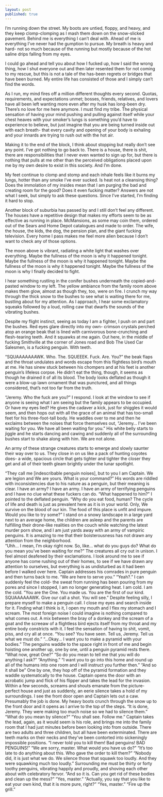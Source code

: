 ```yaml
---
layout: post
published: true
---
```

I’m running down the street. My boots are untied, floppy, and heavy, and they keep clomp-clomping as I mash them down on the snow-slicked pavement. Behind me is everything I can’t deal with. Ahead of me is everything I’ve never had the gumption to pursue. My breath is heavy and hard- not so much because of the running but mostly because of the hot saline drips falling from my eyes.  

I could go ahead and tell you about how I fucked up, how I said the wrong thing, how I shut everyone out and then later resented them for not coming to my rescue, but this is not a tale of the has-been regrets or bridges that have been burned. My entire life has consisted of those and I simply can’t find the words. 

As I run, my mind fires off a million different thoughts every second. Quotas, requirements, and expectations unmet; bosses, friends, relatives, and lovers have all been left wanting more even after my husk has long-been dry. There’s no love for me here anymore. I must find my tribe.
The physical sensation of having your mind pushing and pulling against itself while your chest heaves with your smoker’s lungs is something you’d have to experience to believe, but just imagine that you are being turned inside out with each breath- that every cavity and opening of your body is exhaling and your innards are trying to rush out with the hot air.  

Making it to the end of the block, I think about stopping but really don’t see any point. I’ve got nothing to go back to. There is a house, there is shit, there are responsibilities that I never even wanted to sign up for, but there is nothing that pulls at me other than the perceived obligations placed upon me by my own desire to exist in this society. And I’m done.

My feet continue to clomp and stomp and each inhale feels like it burns my lungs, hotter than any smoke I’ve ever sucked. Is heat not a cleansing thing? Does the immolation of my insides mean that I am purging the bad and creating room for the good? Does it even fucking matter? Answers are not what I seek, but simply to ask these questions. Since I’ve started, I’m finding it hard to stop. 

Another block of suburbia has passed by and I still don’t feel any different. The houses have a repetitive design that makes my efforts seem to be as effective as running in place. McMansions, as some may coin them, ordered out of the Sears and Home Depot catalogues and made to order. The wife, the house, the kids, the dog, the pension plan, and the giant fucking television. Every home I pass makes me feel more alien because I don’t want to check any of those options. 

The moon above is vibrant, radiating a white light that washes over everything. Maybe the fullness of the moon is why it happened tonight. Maybe the fullness of the moon is why it happened tonight. Maybe the fullness of the moon is why it happened tonight. Maybe the fullness of the moon is why I finally decided to fight. 

I hear something rustling in the conifer bushes underneath the copied-and-pasted window to my left. The yellow ambiance from the family room above makes them glow, almost as though they, too, were on fire. I crunch my way through the thick snow to the bushes to see what is waiting there for me, bustling about for my attention. As I approach, I hear some exclamatory squeaks followed by a loud, rolling caw that dwarfs the sounds of the vibrating bushes. 

Despite my flight instinct, seeing as today I am a fighter, I push on and part the bushes. Red eyes glare directly into my own- crimson crystals perched atop an orange beak that is lined with carnivorous bone-crunching and flesh-tearing teeth. And it squawks at me again. Out here, in the middle of fucking Smithville at the corner of Jones road and Bob The Used Car Salesmen, is a fucking penguin. With teeth. 

“SQUAAAAAAAWK. Who. The. SQUEEEK. Fuck. Are. You?” the beak flaps and the throat undulates and words escape from this flightless bird’s mouth at me. He has sinew stuck between his chompers and at his feet is another penguin’s lifeless corpse. He didn’t eat the thing, though, it seems as though he drained it of all its blood. The body looks deflated as though it were a blow-up lawn ornament that was punctured, and all things considered, that’s not too far from the truth. 

“Jeremy. Who the fuck are you?” I respond. I look at the window to see if anyone is seeing what I am seeing but the family appears to be occupied. Or have my eyes lied? He gives the cadaver a kick, just for shiggles it would seem, and then hops out with all the grace of an animal that has too-small feet for his three-foot-tall body. He waddles over to me and then he exclaims between the noises that force themselves out, “Jeremy… I’ve been waiting for you. We have all been waiting for you.” His white belly starts to jiggle and he starts dancing and cawing and suddenly all of the surrounding bushes start to shake along with him. We are not alone. 

An army of these strange creatures starts to emerge and slowly saunter their way over to us. They close in on us like a pack of hunting coyotes does- a wide, spacious circle that gets tighter and tighter the closer they get and all of their teeth gleam brightly under the lunar spotlight. 

“They call me [indescribable penguin noises], but to you I am Captain. We are legion and We are yours. What is your command?” His words are riddled with inconsistencies due to his nature as a penguin, but their meaning is clear. I have an army? I have an army. I have an army of terrifying penguins and I have no clue what these fuckers can do. 
	“What happened to him?” I pointed to the deflated penguin. 
	“Why do you eat food, human? The cycle of life and death is just as prevalent here as it is in your world. Only, We survive on the blood of our kin. The food of this place is unfit and impure. Would you like to try some?” 
	I stand on a snowy landscape in a large yard next to an average home, the children are asleep and the parents are fulfilling their drone-like realities on the couch while watching the latest murder porn show, and I am just yards away with an army of vampiric penguins. It is amazing to me that their boisterousness has not drawn any attention from the neighborhood.  
	“Uhh… I mean, I’m okay right now. So, like… what do you guys do? What do you mean you’ve been waiting for me?”
	The creatures all cry out in unison. I feel almost deafened by their exclamations. I look around me to see if anyone has come rushing out of their homes, to see if we have drawn any attention to ourselves, but everything is as undisturbed as it had been before I walked over here. 
	Captain addresses his comrades in pure penguin and then turns back to me. 
	“We are here to serve you.”
	“Yeah?.”
	I can suddenly feel the cold- the sweat from running has been pouring from my pores and since I stopped, I am no longer generating heat. I am cold. I am the cold. 
	“You are the One. You made us. You are the first of our kind. SQUAAAAAAWK. Give our call a shot. You will see.”
	Despite feeling silly, I prepare myself to make a penguin call. I close my eyes and search inside for it. Finding what I think is it, I open my mouth and I flex my stomach and I scream. 
	The most foreign noise I could imagine is nothing compared to what comes out. A mix between the bray of a donkey and the scream of a goat and the screeaw of a flightless bird ejects itself from my throat and my entire body constricts with it. I feel the sensation of having to shit, vomit, piss, and cry all at once. 
	“You see? You have seen. Tell us, Jeremy. Tell us what we must do.” 
	“…Okay… I want you to make a pyramid with your bodies.”
	The penguins waddle to the space right in front of me and begin hoisting one another up, one by one, until a penguin pyramid rests there. 
	“What now, great One?”
	“So do you mean to tell me that you will do anything I ask?”
	“Anything.”
	“I want you to go into this home and round up all of the humans into one room and I will instruct you further then.”
	“And so it shall be”
	One by one, they hop off of the pyramid formation and they waddle systematically to the house. Captain opens the door with an acrobatic jump and flick of his flipper and takes the lead for the invasion. 
	Within a few seconds, screams and shouts emanate from the picture-perfect house and just as suddenly, an eerie silence takes a hold of my surroundings. I see the front door open and Captain lets out a caw. Presumably the job is done. 
	 My heavy boots crunch through the snow up to the front door and it opens as I arrive to the top of the steps. 
	“It is done, Jeremy. They were making too much noise so we had to silence them.”
	“What do you mean by silence?”
	“You shall see. Follow me.”
	Captain takes the lead, again, as it would seem is his role, and brings me into the family room that I had just minutes before been looking into from outside. There are two adults and three children, but all have been exterminated. There are teeth marks on their necks and they’ve been contorted into sickeningly impossible positions. 
	“I never told you to kill them! Bad penguins! BAD PENGUINS!”
	“We are sorry, master. What would you have us do?”
	“It’s too late to do anything about this. Who gave the order to kill them?”
	“Nobody did, it is just what we do. We silence those that squawk too loudly. And they were squawking much too loudly.” 
	Surrounding me must be thirty or forty toothy penguins, vibrating happily and proudly, and shoving each other about with celebratory fervor. 
	“And so it is. Can you get rid of these bodies and clean up the mess?”
	“Yes, master.”
	“Actually, you say that you like to eat your own kind, that it is more pure, right?”
	“Yes, master.”
	“Fire up the grill.”
